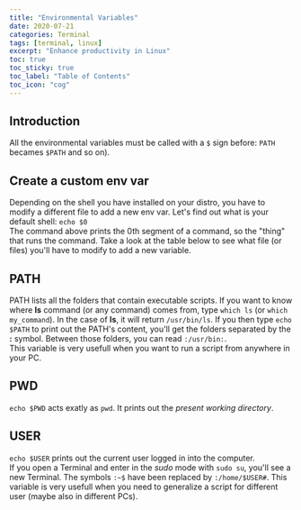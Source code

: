 ```yaml
---
title: "Environmental Variables"
date: 2020-07-21
categories: Terminal
tags: [terminal, linux]
excerpt: "Enhance productivity in Linux"
toc: true
toc_sticky: true
toc_label: "Table of Contents"
toc_icon: "cog"
---
```


## Introduction
All the environmental variables must be called with a `$` sign before: `PATH` becames `$PATH` and so on).  

## Create a custom env var
Depending on the shell you have installed on your distro, you have to modify a different file to add a new env var. Let's find out what is your default shell: `echo $0`<br>
The command above prints the 0th segment of a command, so the "thing" that runs the command. Take a look at the table below to see what file (or files) you'll have to modify to add a new variable.<br>

## PATH
PATH lists all the folders that contain executable scripts. If you want to know where **ls** command (or any command) comes from, type `which ls` (or `which my_command`). In the case of **ls**, it will return `/usr/bin/ls`. If you then type `echo $PATH` to print out the PATH's content, you'll get the folders separated by the **:** symbol. Between those folders, you can read `:/usr/bin:`.<br>
This variable is very usefull when you want to run a script from anywhere in your PC.

## PWD
`echo $PWD` acts exatly as `pwd`. It prints out the *present working directory*. 

## USER
`echo $USER` prints out the current user logged in into the computer.<br>
If you open a Terminal and enter in the *sudo* mode with `sudo su`, you'll see a new Terminal. The symbols `:~$` have been replaced by `:/home/$USER#`. This variable is very usefull when you need to generalize a script for different user (maybe also in different PCs).